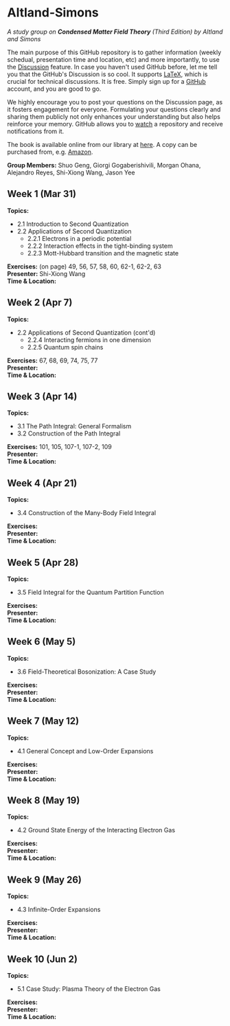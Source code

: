 # Altland-Simons
_A study group on **Condensed Matter Field Theory** (Third Edition) by Altland and Simons_

The main purpose of this GitHub repository is to gather information (weekly schedual, presentation time and location, etc) and more importantly, to use the [Discussion](https://github.com/shwangcmt/Altland-Simons/discussions) feature. In case you haven't used GitHub before, let me tell you that the GitHub's Discussion is so cool. It supports [LaTeX](https://docs.github.com/en/get-started/writing-on-github/working-with-advanced-formatting/writing-mathematical-expressions), which is crucial for technical discussions. It is free. Simply sign up for a [GitHub](https://github.com/signup) account, and you are good to go. 

We highly encourage you to post your questions on the Discussion page, as it fosters engagement for everyone. Formulating your questions clearly and sharing them publicly not only enhances your understanding but also helps reinforce your memory. GitHub allows you to [watch](https://docs.github.com/en/account-and-profile/managing-subscriptions-and-notifications-on-github/setting-up-notifications/configuring-notifications#configuring-your-watch-settings-for-an-individual-repository) a repository and receive notifications from it. 

The book is available online from our library at [here](https://search.library.ucr.edu/discovery/fulldisplay?docid=alma9919759025006531&context=L&vid=01CDL_RIV_INST:UCR&lang=en&search_scope=Everything&adaptor=Local%20Search%20Engine&isFrbr=true&tab=Everything&query=any,contains,altland%20simons&sortby=date_d&facet=frbrgroupid,include,9083417688746215883&offset=0). A copy can be purchased from, e.g. [Amazon](https://www.amazon.com/Condensed-Matter-Theory-Alexander-Altland/dp/1108494609/). 

**Group Members:** Shuo Geng, Giorgi Gogaberishivili, Morgan Ohana, Alejandro Reyes, Shi-Xiong Wang, Jason Yee

## Week 1 (Mar 31)  
**Topics:**
- 2.1 Introduction to Second Quantization  
- 2.2 Applications of Second Quantization  
  - 2.2.1 Electrons in a periodic potential  
  - 2.2.2 Interaction effects in the tight-binding system  
  - 2.2.3 Mott-Hubbard transition and the magnetic state  

**Exercises:** (on page) 49, 56, 57, 58, 60, 62-1, 62-2, 63  
**Presenter:** Shi-Xiong Wang  
**Time & Location:** 


## Week 2 (Apr 7)  
**Topics:**  
- 2.2 Applications of Second Quantization (cont'd)  
  - 2.2.4 Interacting fermions in one dimension  
  - 2.2.5 Quantum spin chains  

**Exercises:** 67, 68, 69, 74, 75, 77  
**Presenter:**  
**Time & Location:** 

## Week 3 (Apr 14)  
**Topics:**  
- 3.1 The Path Integral: General Formalism  
- 3.2 Construction of the Path Integral  

**Exercises:** 101, 105, 107-1, 107-2, 109  
**Presenter:**  
**Time & Location:**

## Week 4 (Apr 21)  
**Topics:**  
- 3.4 Construction of the Many-Body Field Integral  

**Exercises:**   
**Presenter:**  
**Time & Location:**

## Week 5 (Apr 28)  
**Topics:**  
- 3.5 Field Integral for the Quantum Partition Function  

**Exercises:**   
**Presenter:**  
**Time & Location:**

## Week 6 (May 5)  
**Topics:**  
- 3.6 Field-Theoretical Bosonization: A Case Study  

**Exercises:**   
**Presenter:**  
**Time & Location:**


## Week 7 (May 12)  
**Topics:**  
- 4.1 General Concept and Low-Order Expansions  

**Exercises:**   
**Presenter:**  
**Time & Location:**

## Week 8 (May 19)  
**Topics:**  
- 4.2 Ground State Energy of the Interacting Electron Gas  

**Exercises:**   
**Presenter:**  
**Time & Location:**

## Week 9 (May 26)  
**Topics:**  
- 4.3 Infinite-Order Expansions  

**Exercises:**   
**Presenter:**  
**Time & Location:**

## Week 10 (Jun 2)  
**Topics:**  
- 5.1 Case Study: Plasma Theory of the Electron Gas  

**Exercises:**   
**Presenter:**  
**Time & Location:**
